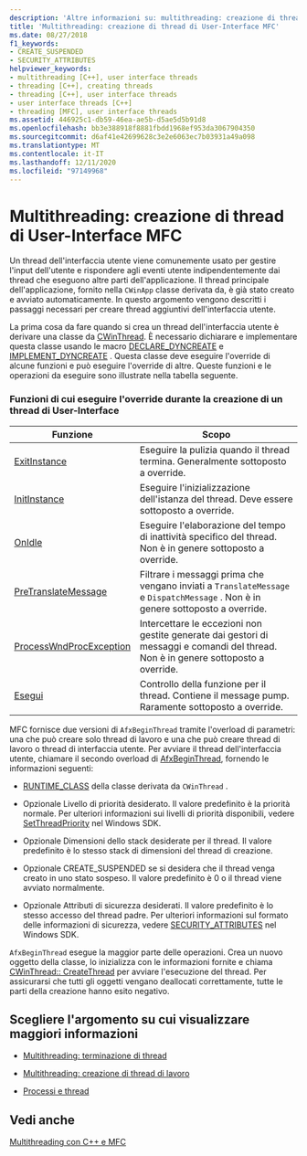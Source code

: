 ```yaml
---
description: 'Altre informazioni su: multithreading: creazione di thread di User-Interface MFC'
title: 'Multithreading: creazione di thread di User-Interface MFC'
ms.date: 08/27/2018
f1_keywords:
- CREATE_SUSPENDED
- SECURITY_ATTRIBUTES
helpviewer_keywords:
- multithreading [C++], user interface threads
- threading [C++], creating threads
- threading [C++], user interface threads
- user interface threads [C++]
- threading [MFC], user interface threads
ms.assetid: 446925c1-db59-46ea-ae5b-d5ae5d5b91d8
ms.openlocfilehash: bb3e388918f8881fbdd1968ef953da3067904350
ms.sourcegitcommit: d6af41e42699628c3e2e6063ec7b03931a49a098
ms.translationtype: MT
ms.contentlocale: it-IT
ms.lasthandoff: 12/11/2020
ms.locfileid: "97149968"
---
```

# <a name="multithreading-creating-mfc-user-interface-threads"></a>Multithreading: creazione di thread di User-Interface MFC

Un thread dell'interfaccia utente viene comunemente usato per gestire l'input dell'utente e rispondere agli eventi utente indipendentemente dai thread che eseguono altre parti dell'applicazione. Il thread principale dell'applicazione, fornito nella `CWinApp` classe derivata da, è già stato creato e avviato automaticamente. In questo argomento vengono descritti i passaggi necessari per creare thread aggiuntivi dell'interfaccia utente.

La prima cosa da fare quando si crea un thread dell'interfaccia utente è derivare una classe da [CWinThread](../mfc/reference/cwinthread-class.md). È necessario dichiarare e implementare questa classe usando le macro [DECLARE_DYNCREATE](../mfc/reference/run-time-object-model-services.md#declare_dyncreate) e [IMPLEMENT_DYNCREATE](../mfc/reference/run-time-object-model-services.md#implement_dyncreate) . Questa classe deve eseguire l'override di alcune funzioni e può eseguire l'override di altre. Queste funzioni e le operazioni da eseguire sono illustrate nella tabella seguente.

### <a name="functions-to-override-when-creating-a-user-interface-thread"></a>Funzioni di cui eseguire l'override durante la creazione di un thread di User-Interface

|Funzione|Scopo|
|--------------|-------------|
|[ExitInstance](../mfc/reference/cwinthread-class.md#exitinstance)|Eseguire la pulizia quando il thread termina. Generalmente sottoposto a override.|
|[InitInstance](../mfc/reference/cwinthread-class.md#initinstance)|Eseguire l'inizializzazione dell'istanza del thread. Deve essere sottoposto a override.|
|[OnIdle](../mfc/reference/cwinthread-class.md#onidle)|Eseguire l'elaborazione del tempo di inattività specifico del thread. Non è in genere sottoposto a override.|
|[PreTranslateMessage](../mfc/reference/cwinthread-class.md#pretranslatemessage)|Filtrare i messaggi prima che vengano inviati a `TranslateMessage` e `DispatchMessage` . Non è in genere sottoposto a override.|
|[ProcessWndProcException](../mfc/reference/cwinthread-class.md#processwndprocexception)|Intercettare le eccezioni non gestite generate dai gestori di messaggi e comandi del thread. Non è in genere sottoposto a override.|
|[Esegui](../mfc/reference/cwinthread-class.md#run)|Controllo della funzione per il thread. Contiene il message pump. Raramente sottoposto a override.|

MFC fornisce due versioni di `AfxBeginThread` tramite l'overload di parametri: una che può creare solo thread di lavoro e una che può creare thread di lavoro o thread di interfaccia utente. Per avviare il thread dell'interfaccia utente, chiamare il secondo overload di [AfxBeginThread](../mfc/reference/application-information-and-management.md#afxbeginthread), fornendo le informazioni seguenti:

- [RUNTIME_CLASS](../mfc/reference/run-time-object-model-services.md#runtime_class) della classe derivata da `CWinThread` .

- Opzionale Livello di priorità desiderato. Il valore predefinito è la priorità normale. Per ulteriori informazioni sui livelli di priorità disponibili, vedere [SetThreadPriority](/windows/win32/api/processthreadsapi/nf-processthreadsapi-setthreadpriority) nel Windows SDK.

- Opzionale Dimensioni dello stack desiderate per il thread. Il valore predefinito è lo stesso stack di dimensioni del thread di creazione.

- Opzionale CREATE_SUSPENDED se si desidera che il thread venga creato in uno stato sospeso. Il valore predefinito è 0 o il thread viene avviato normalmente.

- Opzionale Attributi di sicurezza desiderati. Il valore predefinito è lo stesso accesso del thread padre. Per ulteriori informazioni sul formato delle informazioni di sicurezza, vedere [SECURITY_ATTRIBUTES](/previous-versions/windows/desktop/legacy/aa379560\(v=vs.85\)) nel Windows SDK.

`AfxBeginThread` esegue la maggior parte delle operazioni. Crea un nuovo oggetto della classe, lo inizializza con le informazioni fornite e chiama [CWinThread:: CreateThread](../mfc/reference/cwinthread-class.md#createthread) per avviare l'esecuzione del thread. Per assicurarsi che tutti gli oggetti vengano deallocati correttamente, tutte le parti della creazione hanno esito negativo.

## <a name="what-do-you-want-to-know-more-about"></a>Scegliere l'argomento su cui visualizzare maggiori informazioni

- [Multithreading: terminazione di thread](multithreading-terminating-threads.md)

- [Multithreading: creazione di thread di lavoro](multithreading-creating-worker-threads.md)

- [Processi e thread](/windows/win32/ProcThread/processes-and-threads)

## <a name="see-also"></a>Vedi anche

[Multithreading con C++ e MFC](multithreading-with-cpp-and-mfc.md)
